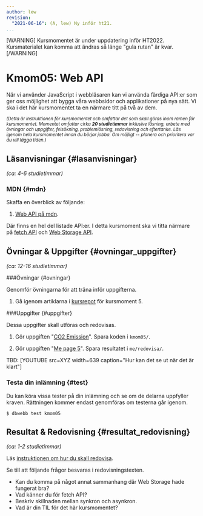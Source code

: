 ```yaml
---
author: lew
revision:
  "2021-06-16": (A, lew) Ny inför ht21.
...
```


[WARNING]
Kursmomentet är under uppdatering inför HT2022. Kursmaterialet kan komma att ändras så länge "gula rutan" är kvar.
[/WARNING]

# Kmom05: Web API

När vi använder JavaScript i webbläsaren kan vi använda färdiga API:er som ger oss möjlighet att bygga våra webbsidor och applikationer på nya sätt. Vi ska i det här kursmomentet ta en närmare titt på två av dem.

<!--more-->

<small><i>(Detta är instruktionen för kursmomentet och omfattar det som skall göras inom ramen för kursmomentet. Momentet omfattar cirka **20 studietimmar** inklusive läsning, arbete med övningar och uppgifter, felsökning, problemlösning, redovisning och eftertanke. Läs igenom hela kursmomentet innan du börjar jobba. Om möjligt -- planera och prioritera var du vill lägga tiden.)</i></small>

## Läsanvisningar {#lasanvisningar}

_(ca: 4-6 studietimmar)_

### MDN {#mdn}

Skaffa en överblick av följande:

1. [Web API på mdn](https://developer.mozilla.org/en-US/docs/Web/API).

Där finns en hel del listade API:er. I detta kursmoment ska vi titta närmare på [fetch API](https://developer.mozilla.org/en-US/docs/Web/API/Fetch_API) och [Web Storage API](https://developer.mozilla.org/en-US/docs/Web/API/Web_Storage_API).

## Övningar & Uppgifter {#ovningar_uppgifter}

_(ca: 12-16 studietimmar)_

###Övningar {#ovningar}

Genomför övningarna för att träna inför uppgifterna.

1. Gå igenom artiklarna i [kursrepot](https://github.com/dbwebb-se/js-v2/tree/master/articles/kmom05) för kursmoment 5.

###Uppgifter {#uppgifter}

Dessa uppgifter skall utföras och redovisas.

1. Gör uppgiften "[CO2 Emission](https://github.com/dbwebb-se/js-v2/blob/master/assignments/kmom05/01_co2-emission.md)". Spara koden i `kmom05/`.

1. Gör uppgiften "[Me page 5](https://github.com/dbwebb-se/js-v2/blob/master/assignments/kmom05/02_mepage5.md)". Spara resultatet i `me/redovisa/`.

TBD: [YOUTUBE src=XYZ width=639 caption="Hur kan det se ut när det är klart"]

### Testa din inlämning {#test}

Du kan köra vissa tester på din inlämning och se om de delarna uppfyller kraven. Rättningen kommer endast genomföras om testerna går igenom.

```console
$ dbwebb test kmom05
```

## Resultat & Redovisning {#resultat_redovisning}

_(ca: 1-2 studietimmar)_

Läs [instruktionen om hur du skall redovisa](./../redovisa).

Se till att följande frågor besvaras i redovisningstexten.

- Kan du komma på något annat sammanhang där Web Storage hade fungerat bra?
- Vad känner du för fetch API?
- Beskriv skillnaden mellan synkron och asynkron.
- Vad är din TIL för det här kursmomentet?
